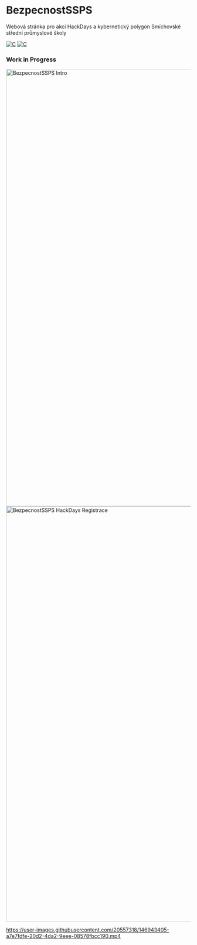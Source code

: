 <h1 class="rich-diff-level-zero">BezpecnostSSPS</h1>

<p>Webová stránka pro akci HackDays a kybernetický polygon Smíchovské střední průmyslové školy</p>

[![C](https://img.shields.io/badge/TypeScript-blue.svg)]() [![C](https://img.shields.io/badge/SolidJS-blue.svg)]()

### Work in Progress

<img width="1189" alt="BezpecnostSSPS Intro" src="https://user-images.githubusercontent.com/20557318/146943044-b571933e-200b-4626-96a2-90c7caef4105.png">

<img width="1129" alt="BezpecnostSSPS HackDays Registrace" src="https://user-images.githubusercontent.com/20557318/146943375-f76b7c86-0da2-4932-ab71-da7b6acb8863.png">

https://user-images.githubusercontent.com/20557318/146943405-a7e7fdfe-20d2-4da2-9eee-08578fbcc190.mp4

